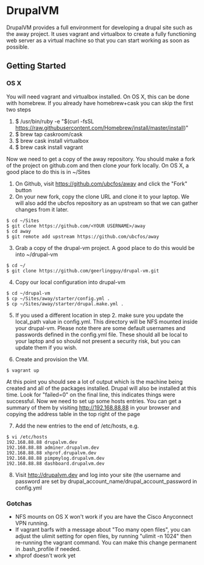 # DrupalVM

DrupalVM provides a full environment for developing a drupal site such as the
away project. It uses vagrant and virtualbox to create a fully functioning web
server as a virtual machine so that you can start working as soon as possible.

## Getting Started

### OS X
You will need vagrant and virtualbox installed. On OS X, this can be done with
homebrew. If you already have homebrew+cask you can skip the first two steps

  1. $ /usr/bin/ruby -e "$(curl -fsSL https://raw.githubusercontent.com/Homebrew/install/master/install)"
  2. $ brew tap caskroom/cask
  3. $ brew cask install virtualbox
  4. $ brew cask install vagrant

Now we need to get a copy of the away repository. You should make a fork of the
project on github.com and then clone *your* fork locally. On OS X, a good place
to do this is in ~/Sites

  1. On Github, visit https://github.com/ubcfos/away and click the "Fork" button
  2. On your new fork, copy the clone URL and clone it to your laptop. We will
     also add the ubcfos repository as an upstream so that we can gather
     changes from it later.
   
    $ cd ~/Sites
    $ git clone https://github.com/<YOUR USERNAME>/away
    $ cd away
    $ git remote add upstream https://github.com/ubcfos/away

  3. Grab a copy of the drupal-vm project. A good place to do this would be into
     ~/drupal-vm

    $ cd ~/
    $ git clone https://github.com/geerlingguy/drupal-vm.git

  4. Copy our local configuration into drupal-vm
   
    $ cd ~/drupal-vm
    $ cp ~/Sites/away/starter/config.yml .
    $ cp ~/Sites/away/starter/drupal.make.yml .

  5. If you used a different location in step 2. make sure you update the
     local_path value in config.yml. This directory will be NFS mounted inside
     your drupal-vm. Please note there are some default usernames and passwords
     defined in the config.yml file. These should all be local to your laptop
     and so should not present a security risk, but you can update them if you
     wish.

  6. Create and provision the VM.

    $ vagrant up

At this point you should see a lot of output which is the machine being created
and all of the packages installed. Drupal will also be installed at this time.
Look for "failed=0" on the final line, this indicates things were successful.
Now we need to set up some hosts entries. You can get a summary of them by
visiting http://192.168.88.88 in your browser and copying the address table in
the top right of the page

  7. Add the new entries to the end of /etc/hosts, e.g.

    $ vi /etc/hosts
    192.168.88.88 drupalvm.dev
    192.168.88.88 adminer.drupalvm.dev
    192.168.88.88 xhprof.drupalvm.dev
    192.168.88.88 pimpmylog.drupalvm.dev
    192.168.88.88 dashboard.drupalvm.dev


  8. Visit http://drupalvm.dev and log into your site (the username and password
     are set by drupal_account_name/drupal_account_password in config.yml

### Gotchas
  * NFS mounts on OS X won't work if you are have the Cisco Anyconnect VPN
  running.
  * If vagrant barfs with a message about "Too many open files", you can adjust
  the ulimit setting for open files, by running "ulimit -n 1024" then re-running
  the vagrant command. You can make this change permanent in .bash_profile if
  needed.
  * xhprof doesn't work yet

